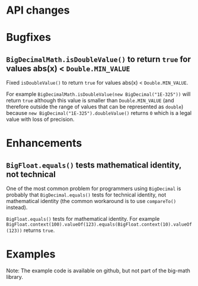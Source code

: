 # API changes



# Bugfixes

## `BigDecimalMath.isDoubleValue()` to return `true` for values abs(x) < `Double.MIN_VALUE` 

Fixed `isDoubleValue()` to return `true` for values abs(x) < `Double.MIN_VALUE`.

For example `BigDecimalMath.isDoubleValue(new BigDecimal("1E-325"))` will return `true`
although this value is smaller than `Double.MIN_VALUE` (and therefore outside the range of values that can be represented as `double`)
because `new BigDecimal("1E-325").doubleValue()` returns `0` which is a legal value with loss of precision.


# Enhancements

## `BigFloat.equals()` tests mathematical identity, not technical

One of the most common problem for programmers using `BigDecimal` is probably that `BigDecimal.equals()` tests for technical identity,
not mathematical identity (the common workaround is to use `compareTo()` instead).

`BigFloat.equals()` tests for mathematical identity.
For example 
`BigFloat.context(100).valueOf(123).equals(BigFloat.context(10).valueOf(123))` returns `true`.


# Examples

Note: The example code is available on github, but not part of the big-math library.

